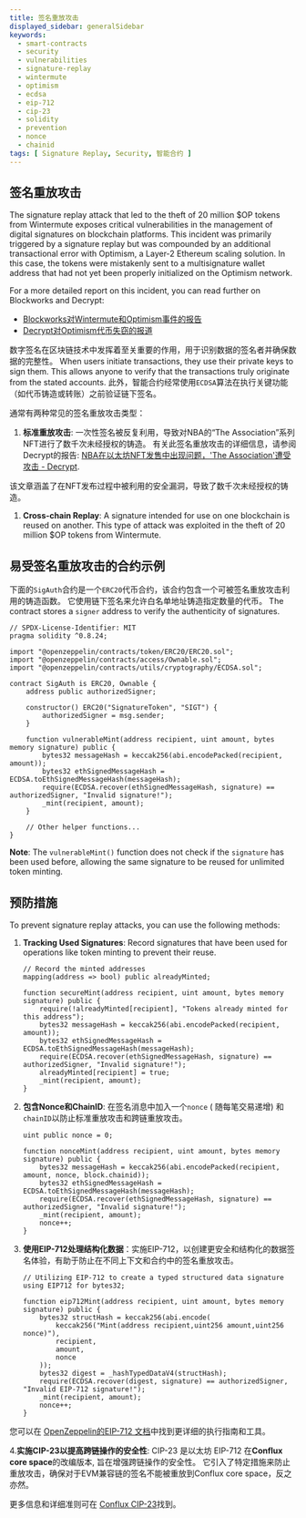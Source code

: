 ```yaml
---
title: 签名重放攻击
displayed_sidebar: generalSidebar
keywords:
  - smart-contracts
  - security
  - vulnerabilities
  - signature-replay
  - wintermute
  - optimism
  - ecdsa
  - eip-712
  - cip-23
  - solidity
  - prevention
  - nonce
  - chainid
tags: [ Signature Replay, Security, 智能合约 ]
---
```


## 签名重放攻击

The signature replay attack that led to the theft of 20 million $OP tokens from Wintermute exposes critical vulnerabilities in the management of digital signatures on blockchain platforms. This incident was primarily triggered by a signature replay but was compounded by an additional transactional error with Optimism, a Layer-2 Ethereum scaling solution. In this case, the tokens were mistakenly sent to a multisignature wallet address that had not yet been properly initialized on the Optimism network.

For a more detailed report on this incident, you can read further on Blockworks and Decrypt:

- [Blockworks对Wintermute和Optimism事件的报告](https://blockworks.co/news/20m-tokens-lost-as-market-maker-wintermute-takes-blame)
- [Decrypt对Optimism代币失窃的报道](https://decrypt.co/99567/ethereum-layer-2-solution-optimism-loses-20-million-tokens-interlayer-snafu)

数字签名在区块链技术中发挥着至关重要的作用，用于识别数据的签名者并确保数据的完整性。 When users initiate transactions, they use their private keys to sign them. This allows anyone to verify that the transactions truly originate from the stated accounts. 此外，智能合约经常使用`ECDSA`算法在执行关键功能（如代币铸造或转账）之前验证链下签名。

通常有两种常见的签名重放攻击类型：

1. **标准重放攻击**: 一次性签名被反复利用，导致对NBA的“The Association”系列NFT进行了数千次未经授权的铸造。 有关此签名重放攻击的详细信息，请参阅Decrypt的报告: [NBA在以太坊NFT发售中出现问题，'The Association'遭受攻击  - Decrypt](https://decrypt.co/99567/nba-botches-ethereum-nft-drop-as-the-association-suffers-exploit).

该文章涵盖了在NFT发布过程中被利用的安全漏洞，导致了数千次未经授权的铸造。

1. **Cross-chain Replay**: A signature intended for use on one blockchain is reused on another. This type of attack was exploited in the theft of 20 million $OP tokens from Wintermute.

## 易受签名重放攻击的合约示例

下面的`SigAuth`合约是一个`ERC20`代币合约，该合约包含一个可被签名重放攻击利用的铸造函数。 它使用链下签名来允许白名单地址铸造指定数量的代币。 The contract stores a `signer` address to verify the authenticity of signatures.

```solidity
// SPDX-License-Identifier: MIT
pragma solidity ^0.8.24;

import "@openzeppelin/contracts/token/ERC20/ERC20.sol";
import "@openzeppelin/contracts/access/Ownable.sol";
import "@openzeppelin/contracts/utils/cryptography/ECDSA.sol";

contract SigAuth is ERC20, Ownable {
    address public authorizedSigner;

    constructor() ERC20("SignatureToken", "SIGT") {
        authorizedSigner = msg.sender;
    }

    function vulnerableMint(address recipient, uint amount, bytes memory signature) public {
        bytes32 messageHash = keccak256(abi.encodePacked(recipient, amount));
        bytes32 ethSignedMessageHash = ECDSA.toEthSignedMessageHash(messageHash);
        require(ECDSA.recover(ethSignedMessageHash, signature) == authorizedSigner, "Invalid signature!");
        _mint(recipient, amount);
    }

    // Other helper functions...
}
```

**Note**: The `vulnerableMint()` function does not check if the `signature` has been used before, allowing the same signature to be reused for unlimited token minting.

## 预防措施

To prevent signature replay attacks, you can use the following methods:

1. **Tracking Used Signatures**: Record signatures that have been used for operations like token minting to prevent their reuse.

   ```solidity
   // Record the minted addresses
   mapping(address => bool) public alreadyMinted;

   function secureMint(address recipient, uint amount, bytes memory signature) public {
       require(!alreadyMinted[recipient], "Tokens already minted for this address");
       bytes32 messageHash = keccak256(abi.encodePacked(recipient, amount));
       bytes32 ethSignedMessageHash = ECDSA.toEthSignedMessageHash(messageHash);
       require(ECDSA.recover(ethSignedMessageHash, signature) == authorizedSigner, "Invalid signature!");
       alreadyMinted[recipient] = true;
       _mint(recipient, amount);
   }
   ```

2. **包含Nonce和ChainID**: 在签名消息中加入一个`nonce` ( 随每笔交易递增) 和`chainID`以防止标准重放攻击和跨链重放攻击。

   ```solidity
   uint public nonce = 0;

   function nonceMint(address recipient, uint amount, bytes memory signature) public {
       bytes32 messageHash = keccak256(abi.encodePacked(recipient, amount, nonce, block.chainid));
       bytes32 ethSignedMessageHash = ECDSA.toEthSignedMessageHash(messageHash);
       require(ECDSA.recover(ethSignedMessageHash, signature) == authorizedSigner, "Invalid signature!");
       _mint(recipient, amount);
       nonce++;
   }
   ```

3. **使用EIP-712处理结构化数据**：实施EIP-712，以创建更安全和结构化的数据签名体验，有助于防止在不同上下文和合约中的签名重放攻击。

   ```solidity
   // Utilizing EIP-712 to create a typed structured data signature
   using EIP712 for bytes32;

   function eip712Mint(address recipient, uint amount, bytes memory signature) public {
       bytes32 structHash = keccak256(abi.encode(
           keccak256("Mint(address recipient,uint256 amount,uint256 nonce)"),
           recipient,
           amount,
           nonce
       ));
       bytes32 digest = _hashTypedDataV4(structHash);
       require(ECDSA.recover(digest, signature) == authorizedSigner, "Invalid EIP-712 signature!");
       _mint(recipient, amount);
       nonce++;
   }
   ```

您可以在 [OpenZeppelin的EIP-712 文档](https://docs.openzeppelin.com/contracts/5.x/api/utils#EIP712)中找到更详细的执行指南和工具。

4.**实施CIP-23以提高跨链操作的安全性**:
CIP-23 是以太坊 EIP-712 在**Conflux core space**的改编版本, 旨在增强跨链操作的安全性。 它引入了特定措施来防止重放攻击，确保对于EVM兼容链的签名不能被重放到Conflux core space，反之亦然。

更多信息和详细准则可在 [Conflux CIP-23](https://github.com/Conflux-Chain/CIPs/blob/master/CIPs/cip-23.md)找到。
